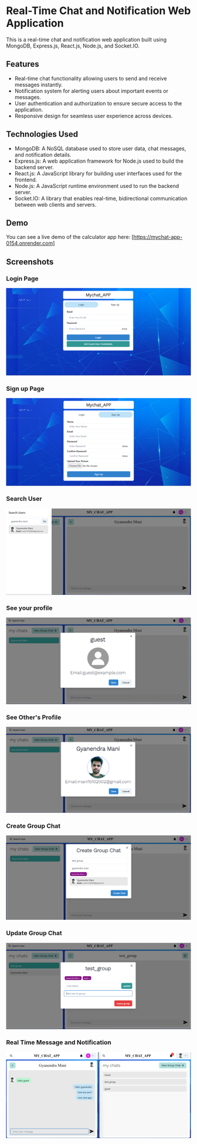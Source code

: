 # Real-Time Chat and Notification Web Application

This is a real-time chat and notification web application built using MongoDB, Express.js, React.js, Node.js, and Socket.IO.

## Features

- Real-time chat functionality allowing users to send and receive messages instantly.
- Notification system for alerting users about important events or messages.
- User authentication and authorization to ensure secure access to the application.
- Responsive design for seamless user experience across devices.

## Technologies Used

- MongoDB: A NoSQL database used to store user data, chat messages, and notification details.
- Express.js: A web application framework for Node.js used to build the backend server.
- React.js: A JavaScript library for building user interfaces used for the frontend.
- Node.js: A JavaScript runtime environment used to run the backend server.
- Socket.IO: A library that enables real-time, bidirectional communication between web clients and servers.




## Demo

You can see a live demo of the calculator app here: [https://mychat-app-0154.onrender.com]


## Screenshots


### Login Page

![Screenshot 1](/images/login_page.png)


### Sign up Page

![Screenshot 2](/images/signup_page.png)


### Search User

![Screenshot 1](/images/search_user.png)


### See your profile

![Screenshot 1](/images/see_your_profile.png)


### See Other's Profile

![Screenshot 1](/images/see_other_profile.png)


### Create Group Chat

![Screenshot 1](/images/create_group_chat.png)


### Update Group Chat

![Screenshot 1](/images/update_group_chat.png)


### Real Time Message and Notification

![Screenshot 1](/images/realtime_message_and_notification.png)

